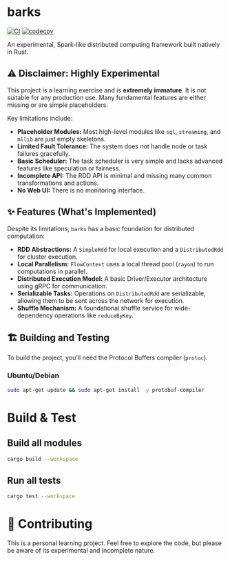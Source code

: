 # barks

[![CI](https://github.com/lonless9/barks/actions/workflows/rust.yml/badge.svg)](https://github.com/lonless9/barks/actions/workflows/rust.yml)
[![codecov](https://codecov.io/gh/lonless9/barks/graph/badge.svg)](https://codecov.io/gh/lonless9/barks)

An experimental, Spark-like distributed computing framework built natively in Rust.

## ⚠️ Disclaimer: Highly Experimental

This project is a learning exercise and is **extremely immature**. It is not suitable for any production use. Many fundamental features are either missing or are simple placeholders.

Key limitations include:
*   **Placeholder Modules:** Most high-level modules like `sql`, `streaming`, and `mllib` are just empty skeletons.
*   **Limited Fault Tolerance:** The system does not handle node or task failures gracefully.
*   **Basic Scheduler:** The task scheduler is very simple and lacks advanced features like speculation or fairness.
*   **Incomplete API:** The RDD API is minimal and missing many common transformations and actions.
*   **No Web UI:** There is no monitoring interface.

## ✨ Features (What's Implemented)

Despite its limitations, `barks` has a basic foundation for distributed computation:

*   **RDD Abstractions:** A `SimpleRdd` for local execution and a `DistributedRdd` for cluster execution.
*   **Local Parallelism:** `FlowContext` uses a local thread pool (`rayon`) to run computations in parallel.
*   **Distributed Execution Model:** A basic Driver/Executor architecture using gRPC for communication.
*   **Serializable Tasks:** Operations on `DistributedRdd` are serializable, allowing them to be sent across the network for execution.
*   **Shuffle Mechanism:** A foundational shuffle service for wide-dependency operations like `reduceByKey`.

## 🏗️ Building and Testing

To build the project, you'll need the Protocol Buffers compiler (`protoc`).

### Ubuntu/Debian
```sh
sudo apt-get update && sudo apt-get install -y protobuf-compiler
```

# Build & Test
## Build all modules
```sh
cargo build --workspace
```

## Run all tests
```sh
cargo test --workspace
```

# 🤝 Contributing
This is a personal learning project. Feel free to explore the code, but please be aware of its experimental and incomplete nature.
